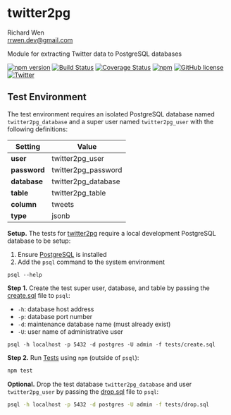 # twitter2pg

Richard Wen  
rrwen.dev@gmail.com  

Module for extracting Twitter data to PostgreSQL databases

[![npm version](https://badge.fury.io/js/twitter2pg.svg)](https://badge.fury.io/js/twitter2pg)
[![Build Status](https://travis-ci.org/rrwen/rrwen/twitter2pg.svg?branch=master)](https://travis-ci.org/rrwen/twitter2pg)
[![Coverage Status](https://coveralls.io/repos/github/rrwen/twitter2pg/badge.svg?branch=master)](https://coveralls.io/github/rrwen/twitter2pg?branch=master)
[![npm](https://img.shields.io/npm/dt/twitter2pg.svg)](https://www.npmjs.com/package/twitter2pg)
[![GitHub license](https://img.shields.io/github/license/rrwen/twitter2pg.svg)](https://github.com/rrwen/twitter2pg/blob/master/LICENSE)
[![Twitter](https://img.shields.io/twitter/url/https/github.com/rrwen/twitter2pg.svg?style=social)](https://twitter.com/intent/tweet?text=Module%20for%20extracting%20Twitter%20data%20to%20PostgreSQL%20databases:%20https%3A%2F%2Fgithub.com%2Frrwen%2Ftwitter2pg%20%23nodejs%20%23npm)

## Test Environment

The test environment requires an isolated PostgreSQL database named `twitter2pg_database` and a super user named `twitter2pg_user` with the following definitions:

Setting | Value
--- | ---
**user** | twitter2pg_user
**password** | twitter2pg_password
**database** | twitter2pg_database
**table** | twitter2pg_table
**column** | tweets
**type** | jsonb

**Setup.** The tests for [twitter2pg](https://www.npmjs.com/package/twitter2pg) require a local development PostgreSQL database to be setup:

1. Ensure [PostgreSQL](https://www.postgresql.org/) is installed
2. Add the `psql` command to the system environment

```
psql --help
```

**Step 1.** Create the test super user, database, and table by passing the [create.sql](create.sql) file to `psql`:

* `-h`: database host address
* `-p`: database port number
* `-d`: maintenance database name (must already exist)
* `-U`: user name of administrative user

```
psql -h localhost -p 5432 -d postgres -U admin -f tests/create.sql
```

**Step 2.** Run [Tests](../README.md#tests) using `npm` (outside of `psql`):

```sh
npm test
```

**Optional.** Drop the test database `twitter2pg_database` and user `twitter2pg_user` by passing the [drop.sql](drop.sql) file to `psql`:

```sh
psql -h localhost -p 5432 -d postgres -U admin -f tests/drop.sql
```
